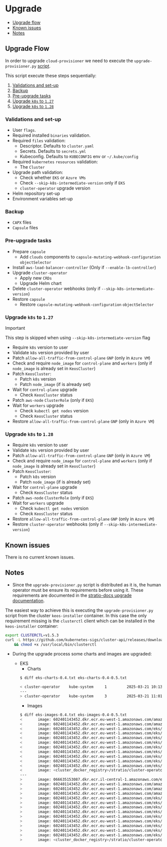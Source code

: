 # Upgrade

- [Upgrade flow](#upgrade-flow)
- [Known issues](#known-issues)
- [Notes](#notes)

## Upgrade Flow

In order to upgrade `cloud-provisioner` we need to execute the `upgrade-provisioner.py` [script](../../scripts/upgrade-provisioner.py).

This script execute these steps sequentially:

1. [Validations and set-up](#validations-and-set-up)
2. [Backup](#backup)
3. [Pre-upgrade tasks](#pre-upgrade-tasks)
4. [Upgrade `k8s` to `1.27`](#upgrade-k8s-to-127)
5. [Upgrade `k8s` to `1.28`](#upgrade-k8s-to-128)

### Validations and set-up

* User `flags`.
* Required installed `binaries` validation.
* Required `files` validation:
  * Descriptor. Defaults to `cluster.yaml`
  * Secrets. Defaults to `secrets.yml`
  * Kubeconfig. Defaults to `KUBECONFIG` env or `~/.kube/config`
* Required `kubernetes` `resources` validation:
  * The `Cluster`
* Upgrade path validation:
  * Check whether `EKS` or `Azure VMs`
  * Check `--skip-k8s-intermediate-version` only if `EKS`
  * `cluster-operator` upgrade version
* Helm repository set-up
* Environment variables set-up

### Backup

* `CAPX` files
* `Capsule` files

### Pre-upgrade tasks

* Prepare `capsule` <!-- TODO: Revisar -->
  * Add `clouds` components to `capsule-mutating-webhook-configuration` `objectSelector`
* Install `aws-load-balancer-controller` (Only if `--enable-lb-controller`)
* Upgrade `cluster-operator`
  * Apply new `CRDs`
  * Upgrade Helm chart
* Delete `cluster-operator` webhooks (only if `--skip-k8s-intermediate-version`)
* Restore `capsule` <!-- TODO: Revisar -->
  * Restore `capsule-mutating-webhook-configuration` `objectSelector`

### Upgrade `k8s` to `1.27`

> [!IMPORTANT]
> This step is skipped when using `--skip-k8s-intermediate-version` flag

* Require `k8s` version to user
* Validate `k8s` version provided by user
* Patch `allow-all-traffic-from-control-plane` `GNP` (only in `Azure VM`)
* Check and require `node_image` for `control-plane` and `workers` (only if `node_image` is already set in `KeosCluster`)
* Patch `KeosCluster`:
  * Patch `k8s` version
  * Patch `node_image` (if is already set)
* Wait for `control-plane` upgrade
  * Check `KeosCluster` status
* Patch `aws-node` `ClusterRole` (only if `EKS`)
* Wait for `workers` upgrade
  * Check `kubectl get nodes` version
  * Check `KeosCluster` status
* Restore `allow-all-traffic-from-control-plane` `GNP` (only in `Azure VM`)

### Upgrade `k8s` to `1.28`

* Require `k8s` version to user
* Validate `k8s` version provided by user
* Patch `allow-all-traffic-from-control-plane` `GNP` (only in `Azure VM`)
* Check and require `node_image` for `control-plane` and `workers` (only if `node_image` is already set in `KeosCluster`)
* Patch `KeosCluster`:
  * Patch `k8s` version
  * Patch `node_image` (if is already set)
* Wait for `control-plane` upgrade
  * Check `KeosCluster` status
* Patch `aws-node` `ClusterRole` (only if `EKS`)
* Wait for `workers` upgrade
  * Check `kubectl get nodes` version
  * Check `KeosCluster` status
* Restore `allow-all-traffic-from-control-plane` `GNP` (only in `Azure VM`)
* Restore `cluster-operator` webhooks (only if `--skip-k8s-intermediate-version`)

## Known issues

There is no current known issues.

## Notes

* Since the `upgrade-provisioner.py` script is distributed as it is, the human operator must be ensure its requirements before using it. These requirements are documented in the [stratio-docs upgrade documentation](../../stratio-docs/en/modules/operations-manual/pages/operations-manual.adoc#stratio-cloud-provisioner-upgrade-to-05).

The easiest way to achieve this is executing the `upgrade-provisioner.py` script from the cluster `keos-installer` container. In this case the only requirement missing is the `clusterctl` client which can be installed in the `keos-installer` container:

```bash
export CLUSTERCTL=v1.5.3
curl -L https://github.com/kubernetes-sigs/cluster-api/releases/download/${CLUSTERCTL}/clusterctl-linux-amd64 -o /usr/local/bin/clusterctl \
    && chmod +x /usr/local/bin/clusterctl
```

* During the upgrade process some charts and images are upgraded:

  * EKS
    * Charts
    ```bash
    $ diff eks-charts-0.4.txt eks-charts-0.4-0.5.txt

    < cluster-operator    kube-system     1         2025-03-21 10:13:24.979083086 +0000 UTC deployed  cluster-operator-0.2.0    0.2.0      
    ---
    > cluster-operator    kube-system     3         2025-03-21 11:01:17.138098065 +0000 UTC deployed  cluster-operator-0.3.7    0.3.7
    ```
    * Images
    ```bash
    $ diff eks-images-0.4.txt eks-images-0.4-0.5.txt
    <       image: 602401143452.dkr.ecr.eu-west-1.amazonaws.com/amazon-k8s-cni-init:v1.12.6-eksbuild.2
    <       image: 602401143452.dkr.ecr.eu-west-1.amazonaws.com/amazon-k8s-cni:v1.12.6-eksbuild.2
    <       image: 602401143452.dkr.ecr.eu-west-1.amazonaws.com/eks/aws-ebs-csi-driver:v1.19.0
    <       image: 602401143452.dkr.ecr.eu-west-1.amazonaws.com/eks/coredns:v1.9.3-eksbuild.3
    <       image: 602401143452.dkr.ecr.eu-west-1.amazonaws.com/eks/csi-attacher:v4.3.0-eks-1-27-3
    <       image: 602401143452.dkr.ecr.eu-west-1.amazonaws.com/eks/csi-node-driver-registrar:v2.8.0-eks-1-27-3
    <       image: 602401143452.dkr.ecr.eu-west-1.amazonaws.com/eks/csi-provisioner:v3.5.0-eks-1-27-3
    <       image: 602401143452.dkr.ecr.eu-west-1.amazonaws.com/eks/csi-resizer:v1.8.0-eks-1-27-3
    <       image: 602401143452.dkr.ecr.eu-west-1.amazonaws.com/eks/csi-snapshotter:v6.2.1-eks-1-27-3
    <       image: 602401143452.dkr.ecr.eu-west-1.amazonaws.com/eks/kube-proxy:v1.26.7-minimal-eksbuild.2
    <       image: 602401143452.dkr.ecr.eu-west-1.amazonaws.com/eks/livenessprobe:v2.10.0-eks-1-27-3
    <       image: <cluster_docker_registry>/stratio/cluster-operator:0.2.0
    ---
    >       image: 066635153087.dkr.ecr.il-central-1.amazonaws.com/eks/kube-proxy:v1.28.15-minimal-eksbuild.9
    >       image: 602401143452.dkr.ecr.eu-west-1.amazonaws.com/amazon-k8s-cni-init:v1.19.2-eksbuild.5
    >       image: 602401143452.dkr.ecr.eu-west-1.amazonaws.com/amazon-k8s-cni:v1.19.2-eksbuild.5
    >       image: 602401143452.dkr.ecr.eu-west-1.amazonaws.com/amazon/aws-network-policy-agent:v1.1.6-eksbuild.2
    >       image: 602401143452.dkr.ecr.eu-west-1.amazonaws.com/eks/aws-ebs-csi-driver:v1.29.1
    >       image: 602401143452.dkr.ecr.eu-west-1.amazonaws.com/eks/coredns:v1.10.1-eksbuild.18
    >       image: 602401143452.dkr.ecr.eu-west-1.amazonaws.com/eks/csi-attacher:v4.5.0-eks-1-29-7
    >       image: 602401143452.dkr.ecr.eu-west-1.amazonaws.com/eks/csi-node-driver-registrar:v2.10.0-eks-1-29-7
    >       image: 602401143452.dkr.ecr.eu-west-1.amazonaws.com/eks/csi-provisioner:v4.0.0-eks-1-29-7
    >       image: 602401143452.dkr.ecr.eu-west-1.amazonaws.com/eks/csi-resizer:v1.10.0-eks-1-29-7
    >       image: 602401143452.dkr.ecr.eu-west-1.amazonaws.com/eks/csi-snapshotter:v7.0.1-eks-1-29-7
    >       image: 602401143452.dkr.ecr.eu-west-1.amazonaws.com/eks/kube-proxy:v1.28.15-minimal-eksbuild.9
    >       image: 602401143452.dkr.ecr.eu-west-1.amazonaws.com/eks/livenessprobe:v2.12.0-eks-1-29-7
    >       image: <cluster_docker_registry>/stratio/cluster-operator:0.3.7
    ```
